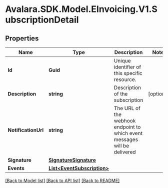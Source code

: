 # Avalara.SDK.Model.EInvoicing.V1.SubscriptionDetail

## Properties

Name | Type | Description | Notes
------------ | ------------- | ------------- | -------------
**Id** | **Guid** | Unique identifier of this specific resource. | 
**Description** | **string** | Description of the subscription | [optional] 
**NotificationUrl** | **string** | The URL of the webhook endpoint to which event messages will be delivered | 
**Signature** | [**SignatureSignature**](SignatureSignature.md) |  | 
**Events** | [**List&lt;EventSubscription&gt;**](EventSubscription.md) |  | 

[[Back to Model list]](../../../README.md#documentation-for-models) [[Back to API list]](../../../README.md#documentation-for-api-endpoints) [[Back to README]](../../../README.md)

